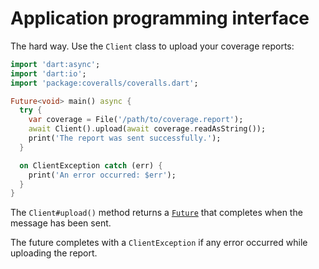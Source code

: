 # Application programming interface
The hard way. Use the `Client` class to upload your coverage reports:

```dart
import 'dart:async';
import 'dart:io';
import 'package:coveralls/coveralls.dart';

Future<void> main() async {
  try {
    var coverage = File('/path/to/coverage.report');
    await Client().upload(await coverage.readAsString());
    print('The report was sent successfully.');
  }

  on ClientException catch (err) {
    print('An error occurred: $err');
  }
}
```

The `Client#upload()` method returns a [`Future`](https://api.dartlang.org/stable/dart-async/Future-class.html) that completes when the message has been sent.

The future completes with a `ClientException` if any error occurred while uploading the report.
